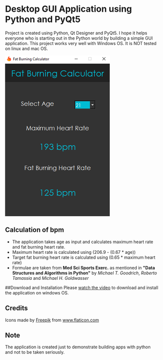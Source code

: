 # Desktop GUI Application using Python and PyQt5

Project is created using Python, Qt Designer and PyQt5. 
I hope it helps everyone who is starting out in the Python world by building a simple GUI application. 
This project works very well with Windows OS. It is NOT tested on linux and mac OS.

![app UI screenshot](images/app_ui.PNG)

## Calculation of bpm

- The application takes age as input and calculates maximum heart rate and fat burning heart rate.
- Maximum heart rate is calculated using (206.9 - (0.67 * age))
- Target fat burning heart rate is calculated using (0.65 * maximum heart rate)
- Formulae are taken from **Med Sci Sports Exerc.** as mentioned in **"Data Structures and Algorithms in Python"** by 
*Michael T. Goodrich*, *Roberto Tamassia* and *Michael H. Goldwasser*

##Download and Installation
Please [watch the video](https://www.youtube.com/watch?v=sNI49tKbIMA) to download and install the application on windows OS.

## Credits
<div>
Icons made by 
<a href="https://www.flaticon.com/authors/freepik" title="Freepik">Freepik</a> 
from <a href="https://www.flaticon.com/" title="Flaticon">www.flaticon.com</a>
</div>

## Note
The application is created just to demonstrate building apps with python and not to be taken seriously.


